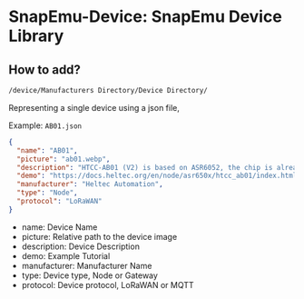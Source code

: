 # SnapEmu-Device: SnapEmu Device Library

## How to add?

```txt
/device/Manufacturers Directory/Device Directory/
```
Representing a single device using a json file, 

Example: `AB01.json`

```json
{
  "name": "AB01",
  "picture": "ab01.webp",
  "description": "HTCC-AB01 (V2) is based on ASR6052, the chip is already integrated with the PSoC® 4000 series MCU (ARM® Cortex® M0+ Core) and SX1262.",
  "demo": "https://docs.heltec.org/en/node/asr650x/htcc_ab01/index.html",
  "manufacturer": "Heltec Automation",
  "type": "Node",
  "protocol": "LoRaWAN"
}
```

- name: Device Name
- picture: Relative path to the device image
- description: Device Description
- demo: Example Tutorial
- manufacturer: Manufacturer Name
- type: Device type, Node or Gateway
- protocol: Device protocol, LoRaWAN or MQTT
